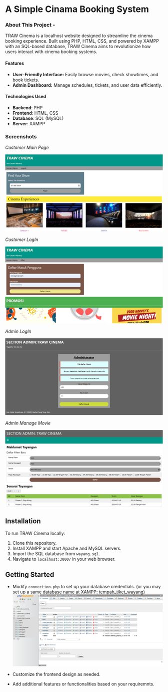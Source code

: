 # A Simple Cinama Booking System 

### About This Project -
TRAW Cinema is a localhost website designed to streamline the cinema booking experience. Built using PHP, HTML, CSS, and powered by XAMPP with an SQL-based database, TRAW Cinema aims to revolutionize how users interact with cinema booking systems.

#### Features
- **User-Friendly Interface:** Easily browse movies, check showtimes, and book tickets.
- **Admin Dashboard:** Manage schedules, tickets, and user data efficiently.

#### Technologies Used
- **Backend**: PHP
- **Frontend**: HTML, CSS
- **Database**: SQL (MySQL)
- **Server**: XAMPP

### Screenshots
*Customer Main Page*

![MainPage](readmeImages/Screenshot1.png)


*Customer LogIn*

![LogInPage](readmeImages/Screenshot4.png)


*Admin LogIn*

![AdminLogInPage](readmeImages/Screenshot8.png)


*Admin Manage Movie*

![AdminLogInPage](readmeImages/Screenshot9.png)



## Installation
To run TRAW Cinema locally:
1. Clone this repository.
2. Install XAMPP and start Apache and MySQL servers.
3. Import the SQL database from `wayang.sql`.
4. Navigate to `localhost:3000/` in your web browser.


## Getting Started
- Modify `connection.php` to set up your database credentials. (or you may set up a same database name at XAMPP: tempah_tiket_wayang)
 ![XAMPP](readmeImages/Screenshot10.png)

- Customize the frontend design as needed.
- Add additional features or functionalities based on your requiremnts. 
